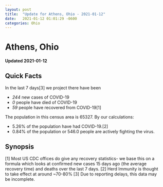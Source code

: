 ```yaml
---
layout: post
title:  "Update for Athens, Ohio - 2021-01-12"
date:   2021-01-12 01:01:29 -0600
categories: Ohio
---
```


# Athens, Ohio
#### Updated 2021-01-12

## Quick Facts

In the last 7 days[3] we project there have been
- *244* new cases of COVID-19
- *0* people have died of COVID-19
- *59* people have recovered from COVID-19[1]

The population in this census area is 65327. By our calculations:
- 5.26% of the population have had COVID-19.[2]
- 0.84% of the population or 546.0 people are actively fighting the virus.

## Synopsis




[1] Most US CDC offices do give any recovery statistics- we base this on a formula which looks at confirmed new cases
15 days ago (the average recovery time) and deaths over the last 7 days.
[2] Herd Immunity is thought to take effect at around ~70-80%
[3] Due to reporting delays, this data may be incomplete. 
    